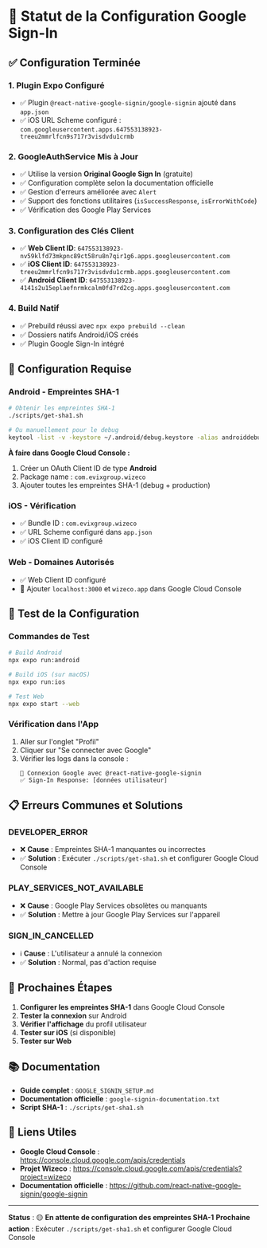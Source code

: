 # 🎯 Statut de la Configuration Google Sign-In

## ✅ Configuration Terminée

### 1. **Plugin Expo Configuré**

- ✅ Plugin `@react-native-google-signin/google-signin` ajouté dans `app.json`
- ✅ iOS URL Scheme configuré : `com.googleusercontent.apps.647553138923-treeu2mmrlfcn9s717r3visdvdu1crmb`

### 2. **GoogleAuthService Mis à Jour**

- ✅ Utilise la version **Original Google Sign In** (gratuite)
- ✅ Configuration complète selon la documentation officielle
- ✅ Gestion d'erreurs améliorée avec `Alert`
- ✅ Support des fonctions utilitaires (`isSuccessResponse`, `isErrorWithCode`)
- ✅ Vérification des Google Play Services

### 3. **Configuration des Clés Client**

- ✅ **Web Client ID**: `647553138923-nv59klfd73mkpnc89ct58ru8n7qir1g6.apps.googleusercontent.com`
- ✅ **iOS Client ID**: `647553138923-treeu2mmrlfcn9s717r3visdvdu1crmb.apps.googleusercontent.com`
- ✅ **Android Client ID**: `647553138923-4141s2u15eplaefnrmkcalm0fd7rd2cg.apps.googleusercontent.com`

### 4. **Build Natif**

- ✅ Prebuild réussi avec `npx expo prebuild --clean`
- ✅ Dossiers natifs Android/iOS créés
- ✅ Plugin Google Sign-In intégré

## 🔧 Configuration Requise

### **Android - Empreintes SHA-1**

```bash
# Obtenir les empreintes SHA-1
./scripts/get-sha1.sh

# Ou manuellement pour le debug
keytool -list -v -keystore ~/.android/debug.keystore -alias androiddebugkey -storepass android -keypass android
```

**À faire dans Google Cloud Console :**

1. Créer un OAuth Client ID de type **Android**
2. Package name : `com.evixgroup.wizeco`
3. Ajouter toutes les empreintes SHA-1 (debug + production)

### **iOS - Vérification**

- ✅ Bundle ID : `com.evixgroup.wizeco`
- ✅ URL Scheme configuré dans `app.json`
- ✅ iOS Client ID configuré

### **Web - Domaines Autorisés**

- ✅ Web Client ID configuré
- 🔧 Ajouter `localhost:3000` et `wizeco.app` dans Google Cloud Console

## 🚀 Test de la Configuration

### **Commandes de Test**

```bash
# Build Android
npx expo run:android

# Build iOS (sur macOS)
npx expo run:ios

# Test Web
npx expo start --web
```

### **Vérification dans l'App**

1. Aller sur l'onglet "Profil"
2. Cliquer sur "Se connecter avec Google"
3. Vérifier les logs dans la console :
   ```
   🔐 Connexion Google avec @react-native-google-signin
   ✅ Sign-In Response: [données utilisateur]
   ```

## 📋 Erreurs Communes et Solutions

### **DEVELOPER_ERROR**

- ❌ **Cause** : Empreintes SHA-1 manquantes ou incorrectes
- ✅ **Solution** : Exécuter `./scripts/get-sha1.sh` et configurer Google Cloud Console

### **PLAY_SERVICES_NOT_AVAILABLE**

- ❌ **Cause** : Google Play Services obsolètes ou manquants
- ✅ **Solution** : Mettre à jour Google Play Services sur l'appareil

### **SIGN_IN_CANCELLED**

- ℹ️ **Cause** : L'utilisateur a annulé la connexion
- ✅ **Solution** : Normal, pas d'action requise

## 🎯 Prochaines Étapes

1. **Configurer les empreintes SHA-1** dans Google Cloud Console
2. **Tester la connexion** sur Android
3. **Vérifier l'affichage** du profil utilisateur
4. **Tester sur iOS** (si disponible)
5. **Tester sur Web**

## 📚 Documentation

- **Guide complet** : `GOOGLE_SIGNIN_SETUP.md`
- **Documentation officielle** : `google-signin-documentation.txt`
- **Script SHA-1** : `./scripts/get-sha1.sh`

## 🔗 Liens Utiles

- **Google Cloud Console** : https://console.cloud.google.com/apis/credentials
- **Projet Wizeco** : https://console.cloud.google.com/apis/credentials?project=wizeco
- **Documentation officielle** : https://github.com/react-native-google-signin/google-signin

---

**Status** : 🟡 **En attente de configuration des empreintes SHA-1**
**Prochaine action** : Exécuter `./scripts/get-sha1.sh` et configurer Google Cloud Console
